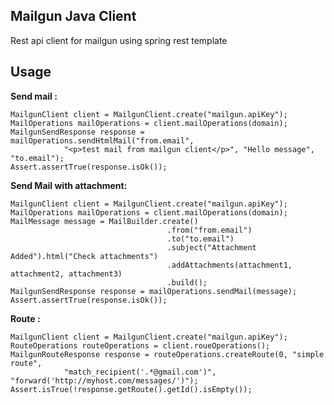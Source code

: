 **Mailgun Java Client**
-------------
Rest api client for mailgun using spring rest template



Usage
-------------


 **Send mail :**



    MailgunClient client = MailgunClient.create("mailgun.apiKey");
    MailOperations mailOperations = client.mailOperations(domain);
    MailgunSendResponse response = mailOperations.sendHtmlMail("from.email",
				"<p>test mail from mailgun client</p>", "Hello message", "to.email");
    Assert.assertTrue(response.isOk());
    
    
    

 **Send Mail with attachment:**

    MailgunClient client = MailgunClient.create("mailgun.apiKey");
    MailOperations mailOperations = client.mailOperations(domain);
    MailMessage message = MailBuilder.create()
                                       .from("from.email")
                                       .to("to.email")
                                       .subject("Attachment Added").html("Check attachments")
                                       .addAttachments(attachment1, attachment2, attachment3)
                                       .build();
    MailgunSendResponse response = mailOperations.sendMail(message);
    Assert.assertTrue(response.isOk());
    
    
  **Route :**

	MailgunClient client = MailgunClient.create("mailgun.apiKey");
    RouteOperations routeOperations = client.roueOperations();
	MailgunRouteResponse response = routeOperations.createRoute(0, "simple route",
				"match_recipient('.*@gmail.com')", "forward('http://myhost.com/messages/')");
    Assert.isTrue(!response.getRoute().getId().isEmpty());
